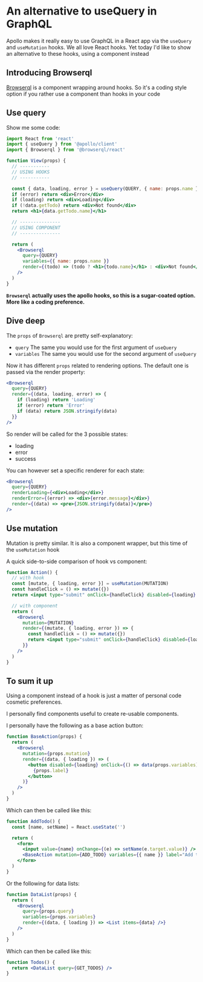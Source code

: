 # An alternative to useQuery in GraphQL

Apollo makes it really easy to use GraphQL in a React app via the `useQuery` and `useMutation` hooks. We all love React hooks. Yet today I'd like to show an alternative to these hooks, using a component instead

## Introducing Browserql

[Browserql](https://pages.github.io/francoisrv/browserql/#/react?id=Browserql) is a component wrapping around hooks. So it's a coding style option if you rather use a component than hooks in your code

## Use query

Show me some code:

```jsx
import React from 'react'
import { useQuery } from '@apollo/client'
import { Browserql } from '@browserql/react'

function View(props) {
  // -----------
  // USING HOOKS
  // -----------

  const { data, loading, error } = useQuery(QUERY, { name: props.name })
  if (error) return <div>Error</div>
  if (loading) return <div>Loading</div>
  if (!data.getTodo) return <div>Not found</div>
  return <h1>{data.getTodo.name}</h1>

  // ---------------
  // USING COMPONENT
  // ---------------

  return (
    <Browserql
      query={QUERY}
      variables={{ name: props.name }}
      render={(todo) => (todo ? <h1>{todo.name}</h1> : <div>Not found</div>)}
    />
  )
}
```

**`Browserql` actually uses the apollo hooks, so this is a sugar-coated option. More like a coding preference.**

## Dive deep

The `props` of `Browserql` are pretty self-explanatory:

- `query` The same you would use for the first argument of `useQuery`
- `variables` The same you would use for the second argument of `useQuery`

Now it has different `props` related to rendering options. The default one is passed via the render property:

```jsx
<Browserql
  query={QUERY}
  render={(data, loading, error) => {
    if (loading) return 'Loading'
    if (error) return 'Error'
    if (data) return JSON.stringify(data)
  }}
/>
```

So render will be called for the 3 possible states:

- loading
- error
- success

You can however set a specific renderer for each state:

```jsx
<Browserql
  query={QUERY}
  renderLoading={<div>Loading</div>}
  renderError={(error) => <div>{error.message}</div>}
  render={(data) => <pre>{JSON.stringify(data)}</pre>}
/>
```

## Use mutation

Mutation is pretty similar. It is also a component wrapper, but this time of the `useMutation` hook

A quick side-to-side comparison of hook vs component:

```jsx
function Action() {
  // with hook
  const [mutate, { loading, error }] = useMutation(MUTATION)
  const handleClick = () => mutate({})
  return <input type="submit" onClick={handleClick} disabled={loading} />

  // with component
  return (
    <Browserql
      mutation={MUTATION}
      render={(mutate, { loading, error }) => {
        const handleClick = () => mutate({})
        return <input type="submit" onClick={handleClick} disabled={loading} />
      }}
    />
  )
}
```

## To sum it up

Using a component instead of a hook is just a matter of personal code cosmetic preferences.

I personally find components useful to create re-usable components.

I personally have the following as a base action button:

```jsx
function BaseAction(props) {
  return (
    <Browserql
      mutation={props.mutation}
      render={(data, { loading }) => (
        <button disabled={loading} onClick={() => data(props.variables)}>
          {props.label}
        </button>
      )}
    />
  )
}
```

Which can then be called like this:

```jsx
function AddTodo() {
  const [name, setName] = React.useState('')

  return (
    <form>
      <input value={name} onChange={(e) => setName(e.target.value)} />
      <BaseAction mutation={ADD_TODO} variables={{ name }} label="Add todo" />
    </form>
  )
}
```

Or the following for data lists:

```jsx
function DataList(props) {
  return (
    <Browserql
      query={props.query}
      variables={props.variables}
      render={(data, { loading }) => <List items={data} />}
    />
  )
}
```

Which can then be called like this:

```jsx
function Todos() {
  return <DataList query={GET_TODOS} />
}
```
